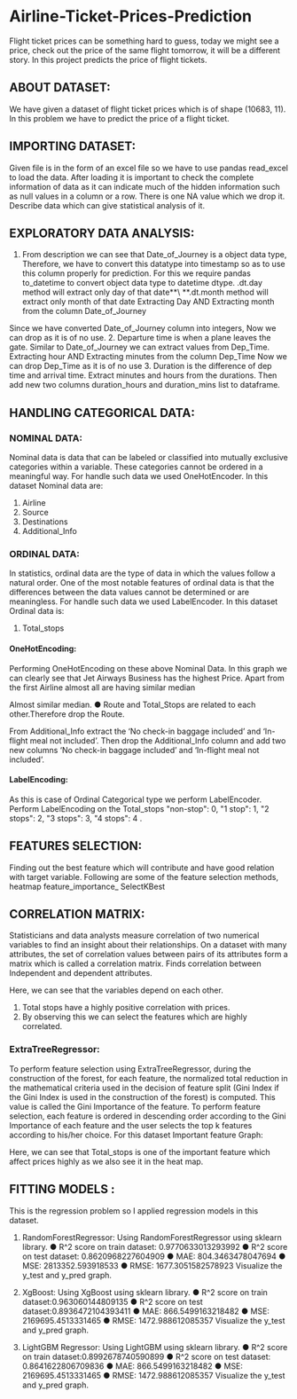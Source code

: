 # Airline-Ticket-Prices-Prediction
Flight ticket prices can be something hard to guess, today we might see a price, check out the price of the same flight tomorrow, it will be a different story. In this project predicts the price of flight tickets.

## ABOUT DATASET:
We have given a dataset of flight ticket prices which is of shape (10683, 11). In this
problem we have to predict the price of a flight ticket.

## IMPORTING DATASET:
Given file is in the form of an excel file so we have to use pandas read_excel to load the
data. After loading it is important to check the complete information of data as it can
indicate much of the hidden information such as null values in a column or a row. There
is one NA value which we drop it.
Describe data which can give statistical analysis of it.

## EXPLORATORY DATA ANALYSIS:

1. From description we can see that Date_of_Journey is a object data type,\
Therefore, we have to convert this datatype into timestamp so as to use this
column properly for prediction. For this we require pandas to_datetime to convert
object data type to datetime dtype.
.dt.day method will extract only day of that date**\ **.dt.month method will
extract only month of that date
Extracting Day AND Extracting month from the column Date_of_Journey

Since we have converted Date_of_Journey column into integers, Now we can
drop as it is of no use.
2. Departure time is when a plane leaves the gate. Similar to Date_of_Journey we
can extract values from Dep_Time.
Extracting hour AND Extracting minutes from the column Dep_Time
Now we can drop Dep_Time as it is of no use
3. Duration is the difference of dep time and arrival time. Extract minutes and hours
from the durations. Then add new two columns duration_hours and
duration_mins list to dataframe.

## HANDLING CATEGORICAL DATA:
### NOMINAL DATA:
Nominal data is data that can be labeled or classified into mutually
exclusive categories within a variable. These categories cannot be ordered in a
meaningful way. For handle such data we used OneHotEncoder.
In this dataset Nominal data are:
1. Airline
2. Source
3. Destinations
4. Additional_Info

### ORDINAL DATA: 
In statistics, ordinal data are the type of data in which the values
follow a natural order. One of the most notable features of ordinal data is that the
differences between the data values cannot be determined or are meaningless. For
handle such data we used LabelEncoder.
In this dataset Ordinal data is:

1. Total_stops

#### OneHotEncoding:

Performing OneHotEncoding on these above Nominal Data.
In this graph we can clearly see that Jet Airways Business has the highest Price. Apart
from the first Airline almost all are having similar median

Almost similar median.
● Route and Total_Stops are related to each other.Therefore drop the Route.

From Additional_Info extract the ‘No check-in baggage included’ and ‘In-flight meal not
included’. Then drop the Additional_Info column and add two new columns ‘No check-in
baggage included’ and ‘In-flight meal not included’.

#### LabelEncoding:
As this is case of Ordinal Categorical type we perform LabelEncoder.
Perform LabelEncoding on the Total_stops "non-stop": 0, "1 stop": 1, "2 stops": 2, "3
stops": 3, "4 stops": 4 .

## FEATURES SELECTION:

Finding out the best feature which will contribute and have good relation with target
variable. Following are some of the feature selection methods,
heatmap
feature_importance_
SelectKBest

## CORRELATION MATRIX:
Statisticians and data analysts measure correlation of two
numerical variables to find an insight about their relationships. On a dataset with many
attributes, the set of correlation values between pairs of its attributes form a matrix
which is called a correlation matrix.
Finds correlation between Independent and dependent attributes.

Here, we can see that the variables depend on each other.
1. Total stops have a highly positive correlation with prices.
2. By observing this we can select the features which are highly correlated.

### ExtraTreeRegressor:
To perform feature selection using ExtraTreeRegressor, during the construction of the
forest, for each feature, the normalized total reduction in the mathematical criteria used
in the decision of feature split (Gini Index if the Gini Index is used in the construction of
the forest) is computed. This value is called the Gini Importance of the feature. To
perform feature selection, each feature is ordered in descending order according to the
Gini Importance of each feature and the user selects the top k features according to
his/her choice.
For this dataset Important feature Graph:

Here, we can see that Total_stops is one of the important feature which affect prices
highly as we also see it in the heat map.

## FITTING MODELS :

This is the regression problem so I applied regression models in this dataset.
1. RandomForestRegressor:
Using RandomForestRegressor using sklearn library.
● R^2 score on train dataset: 0.9770633013293992
● R^2 score on test dataset: 0.8620968227604909
● MAE: 804.3463478047694
● MSE: 2813352.593918533
● RMSE: 1677.3051582578923
Visualize the y_test and y_pred graph.

2. XgBoost:
Using XgBoost using sklearn library.
● R^2 score on train dataset:0.963060144809135
● R^2 score on test dataset:0.8936472104393411
● MAE: 866.5499163218482
● MSE: 2169695.4513331465
● RMSE: 1472.988612085357
Visualize the y_test and y_pred graph.

3. LightGBM Regressor:
Using LightGBM using sklearn library.
● R^2 score on train dataset:0.8992678740590899
● R^2 score on test dataset: 0.8641622806709836
● MAE: 866.5499163218482
● MSE: 2169695.4513331465
● RMSE: 1472.988612085357
Visualize the y_test and y_pred graph.
